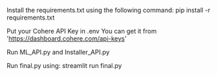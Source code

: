 Install the requirements.txt using the following command:
pip install -r requirements.txt

Put your Cohere API Key in .env
You can get it from 'https://dashboard.cohere.com/api-keys'

Run ML_API.py and Installer_API.py

Run final.py using:
streamlit run final.py